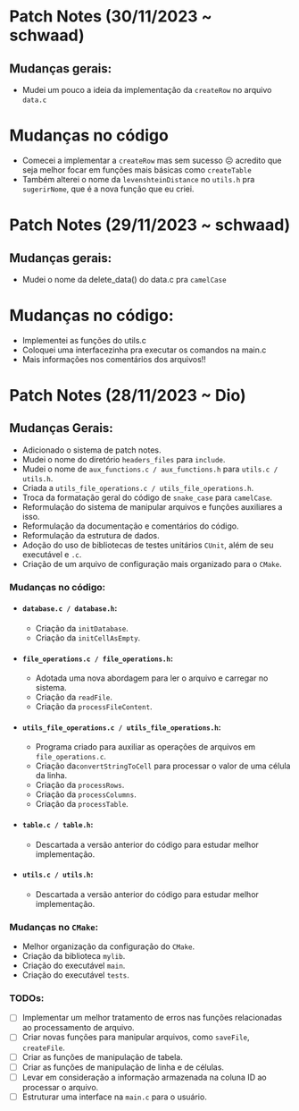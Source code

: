 # Patch Notes (30/11/2023 ~ schwaad)
## Mudanças gerais:
* Mudei um pouco a ideia da implementação da `createRow` no arquivo `data.c`

# Mudanças no código
* Comecei a implementar a `createRow` mas sem sucesso ☹ acredito que seja melhor focar em funções mais básicas como `createTable`
* Também alterei o nome da `levenshteinDistance` no `utils.h` pra `sugerirNome`,  que é a nova função que eu criei.

# Patch Notes (29/11/2023 ~ schwaad)
## Mudanças gerais:
* Mudei o nome da delete_data() do data.c pra `camelCase`

# Mudanças no código:
* Implementei as funções do utils.c
* Coloquei uma interfacezinha pra executar os comandos na main.c
* Mais informações nos comentários dos arquivos!!

# Patch Notes (28/11/2023 ~ Dio)
## Mudanças Gerais:
* Adicionado o sistema de patch notes.
* Mudei o nome do diretório `headers_files` para `include`.
* Mudei o nome de `aux_functions.c / aux_functions.h` para `utils.c / utils.h`.
* Criada a `utils_file_operations.c / utils_file_operations.h`.
* Troca da formatação geral do código de `snake_case` para `camelCase`.
* Reformulação do sistema de manipular arquivos e funções auxiliares a isso.
* Reformulação da documentação e comentários do código.
* Reformulação da estrutura de dados.
* Adoção do uso de bibliotecas de testes unitários `CUnit`, além de seu executável e `.c`.
* Criação de um arquivo de configuração mais organizado para o `CMake`.

### Mudanças no código:
 * #### `database.c / database.h`:
   * Criação da `initDatabase`.
   * Criação da `initCellAsEmpty`.
 * #### `file_operations.c / file_operations.h`:
   * Adotada uma nova abordagem para ler o arquivo e carregar no sistema.
   * Criação da `readFile`.
   * Criação da `processFileContent`.
* #### `utils_file_operations.c / utils_file_operations.h`:
   * Programa criado para auxiliar as operações de arquivos em `file_operations.c`.
   * Criação  da`convertStringToCell` para processar o valor de uma célula da linha.
   * Criação da `processRows`.
   * Criação da `processColumns`.
   * Criação da `processTable`.
* #### `table.c / table.h`:
   * Descartada a versão anterior do código para estudar melhor implementação.
* #### `utils.c / utils.h`:
   * Descartada a versão anterior do código para estudar melhor implementação.

### Mudanças no `CMake`:
   * Melhor organização da configuração do `CMake`.
   * Criação da biblioteca `mylib`.
   * Criação do executável `main`.
   * Criação do executável `tests`.

### TODOs:
* [ ] Implementar um melhor tratamento de erros nas funções relacionadas ao processamento de arquivo.
* [ ] Criar novas funções para manipular arquivos, como `saveFile`, `createFile`.
* [ ] Criar as funções de manipulação de tabela.
* [ ] Criar as funções de manipulação de linha e de células.
* [ ] Levar em consideração a informação armazenada na coluna ID ao processar o arquivo.
* [ ] Estruturar uma interface na `main.c` para o usuário.
